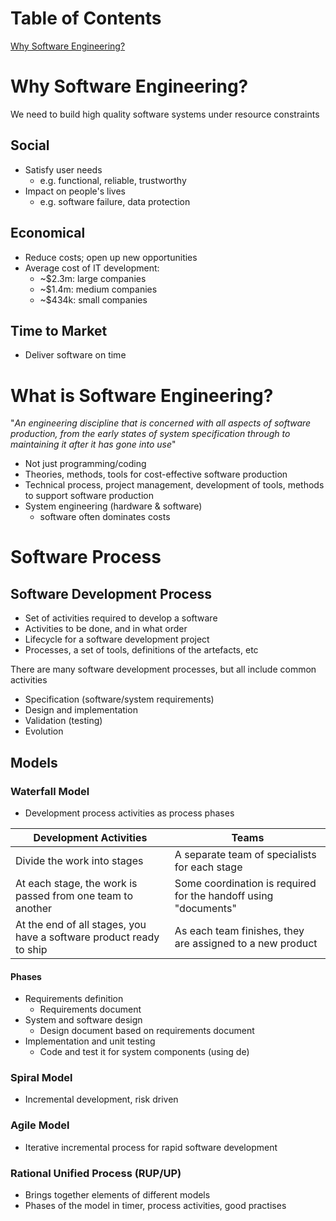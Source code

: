 # Table of Contents
[Why Software Engineering?](<# Why Software Engineering?>)


# Why Software Engineering?
We need to build high quality software systems under resource constraints
## Social
- Satisfy user needs
	- e.g. functional, reliable, trustworthy
- Impact on people's lives
	- e.g. software failure, data protection
## Economical
- Reduce costs; open up new opportunities
- Average cost of IT development:
	- ~$2.3m: large companies
	- ~$1.4m: medium companies
	- ~$434k: small companies
## Time to Market
- Deliver software on time
# What is Software Engineering?
"*An engineering discipline that is concerned with all aspects of software production, from the early states of system specification through to maintaining it after it has gone into use*"
- Not just programming/coding
- Theories, methods, tools for cost-effective software production
- Technical process, project management, development of tools, methods to support software production
- System engineering (hardware & software)
	- software often dominates costs
# Software Process
## Software Development Process
- Set of activities required to develop a software
- Activities to be done, and in what order
- Lifecycle for a software development project
- Processes, a set of tools, definitions of the artefacts, etc

There are many software development processes, but all include common activities
- Specification (software/system requirements)
- Design and implementation
- Validation (testing)
- Evolution
## Models
### Waterfall Model
- Development process activities as process phases

| Development Activities                                              | Teams                                                           |
| ------------------------------------------------------------------- | --------------------------------------------------------------- |
| Divide the work into stages                                         | A separate team of specialists for each stage                   |
| At each stage, the work is passed from one team to another          | Some coordination is required for the handoff using "documents" |
| At the end of all stages, you have a software product ready to ship | As each team finishes, they are assigned to a new product       |

#### Phases
- Requirements definition
	- Requirements document
- System and software design
	- Design document based on requirements document
- Implementation and unit testing
	- Code and test it for system components (using de)

### Spiral Model
- Incremental development, risk driven
### Agile Model
- Iterative incremental process for rapid software development
### Rational Unified Process (RUP/UP)
- Brings together elements of different models
- Phases of the model in timer, process activities, good practises
